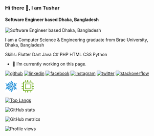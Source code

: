 ### Hi there 👋, I am Tushar
#### Software Engineer based Dhaka, Bangladesh
![Software Engineer based Dhaka, Bangladesh](https://scontent.fdac8-1.fna.fbcdn.net/v/t39.30808-6/287388501_3100768360185963_8702043010171470559_n.jpg?_nc_cat=100&ccb=1-7&_nc_sid=e3f864&_nc_eui2=AeFc2FIgWUtVT2L7SJCayLlYTcQLRGp9ffhNxAtEan19-NLBR55WOMgFMUnDmy9qmV7a6HmmY17sueqlnTr6d20q&_nc_ohc=ChUrwNmzFqAAX_gkfP6&_nc_ht=scontent.fdac8-1.fna&oh=00_AT_iV7dVQCRgekcWPrOs9SLqwbGelmOhJd0AjMAo8-C7kw&oe=62E75F16)

I am a Computer Science & Engineering graduate from Brac University, Dhaka, Bangladesh

Skills: Flutter  Dart  Java  C#  PHP  HTML  CSS   Python  

- 🔭 I’m currently working on this page. 


[<img src='https://cdn.jsdelivr.net/npm/simple-icons@3.0.1/icons/github.svg' alt='github' height='40'>](https://github.com/tusharsikdar)  [<img src='https://cdn.jsdelivr.net/npm/simple-icons@3.0.1/icons/linkedin.svg' alt='linkedin' height='40'>](https://www.linkedin.com/in/tusharsikdar/)  [<img src='https://cdn.jsdelivr.net/npm/simple-icons@3.0.1/icons/facebook.svg' alt='facebook' height='40'>](https://www.facebook.com/TusharSikdar)  [<img src='https://cdn.jsdelivr.net/npm/simple-icons@3.0.1/icons/instagram.svg' alt='instagram' height='40'>](https://www.instagram.com/tusharsikdar_/)  [<img src='https://cdn.jsdelivr.net/npm/simple-icons@3.0.1/icons/twitter.svg' alt='twitter' height='40'>](https://twitter.com/tusharsikdar_)  [<img src='https://cdn.jsdelivr.net/npm/simple-icons@3.0.1/icons/stackoverflow.svg' alt='stackoverflow' height='40'>](https://stackoverflow.com/users/tusharsikdar)  

<a href='https://archiveprogram.github.com/'><img src='https://raw.githubusercontent.com/acervenky/animated-github-badges/master/assets/acbadge.gif' width='40' height='40'></a> <a href='https://docs.github.com/en/developers'><img src='https://raw.githubusercontent.com/acervenky/animated-github-badges/master/assets/devbadge.gif' width='40' height='40'></a> 

[![Top Langs](https://github-readme-stats.vercel.app/api/top-langs/?username=tusharsikdar)](https://github.com/anuraghazra/github-readme-stats)

![GitHub stats](https://github-readme-stats.vercel.app/api?username=tusharsikdar&show_icons=true)  

![GitHub metrics](https://metrics.lecoq.io/tusharsikdar)  

![Profile views](https://gpvc.arturio.dev/tusharsikdar)  
